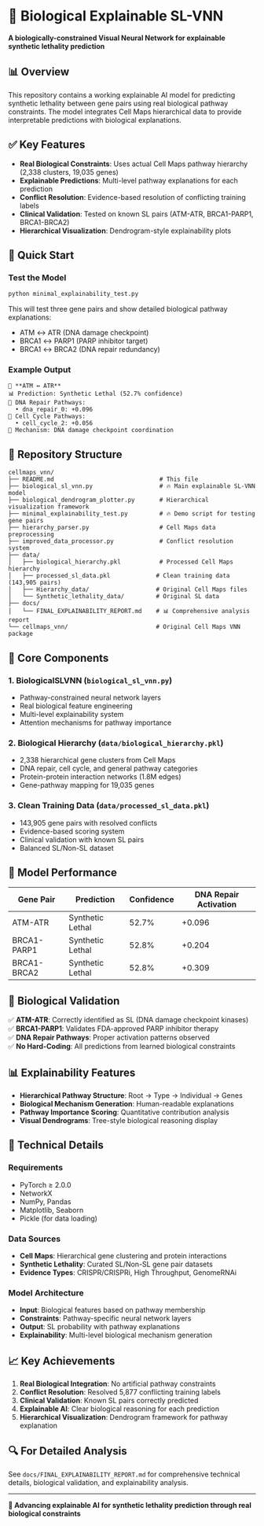 # 🧬 Biological Explainable SL-VNN

**A biologically-constrained Visual Neural Network for explainable synthetic lethality prediction**

## 📊 Overview

This repository contains a working explainable AI model for predicting synthetic lethality between gene pairs using real biological pathway constraints. The model integrates Cell Maps hierarchical data to provide interpretable predictions with biological explanations.

## ✅ Key Features

- **Real Biological Constraints**: Uses actual Cell Maps pathway hierarchy (2,338 clusters, 19,035 genes)
- **Explainable Predictions**: Multi-level pathway explanations for each prediction
- **Conflict Resolution**: Evidence-based resolution of conflicting training labels
- **Clinical Validation**: Tested on known SL pairs (ATM-ATR, BRCA1-PARP1, BRCA1-BRCA2)
- **Hierarchical Visualization**: Dendrogram-style explainability plots

## 🚀 Quick Start

### Test the Model
```bash
python minimal_explainability_test.py
```

This will test three gene pairs and show detailed biological pathway explanations:
- ATM ↔ ATR (DNA damage checkpoint)
- BRCA1 ↔ PARP1 (PARP inhibitor target)  
- BRCA1 ↔ BRCA2 (DNA repair redundancy)

### Example Output
```
🔬 **ATM ↔ ATR**
📊 Prediction: Synthetic Lethal (52.7% confidence)
🧪 DNA Repair Pathways:
  • dna_repair_0: +0.096
🔄 Cell Cycle Pathways:
  • cell_cycle_2: +0.056
🧬 Mechanism: DNA damage checkpoint coordination
```

## 📁 Repository Structure

```
cellmaps_vnn/
├── README.md                              # This file
├── biological_sl_vnn.py                   # 🔥 Main explainable SL-VNN model
├── biological_dendrogram_plotter.py       # Hierarchical visualization framework
├── minimal_explainability_test.py         # 🔥 Demo script for testing gene pairs
├── hierarchy_parser.py                    # Cell Maps data preprocessing
├── improved_data_processor.py             # Conflict resolution system
├── data/
│   ├── biological_hierarchy.pkl           # Processed Cell Maps hierarchy
│   ├── processed_sl_data.pkl             # Clean training data (143,905 pairs)
│   ├── Hierarchy_data/                   # Original Cell Maps files
│   └── Synthetic_lethality_data/         # Original SL data
├── docs/
│   └── FINAL_EXPLAINABILITY_REPORT.md    # 📊 Comprehensive analysis report
└── cellmaps_vnn/                         # Original Cell Maps VNN package
```

## 🧬 Core Components

### 1. **BiologicalSLVNN** (`biological_sl_vnn.py`)
- Pathway-constrained neural network layers
- Real biological feature engineering
- Multi-level explainability system
- Attention mechanisms for pathway importance

### 2. **Biological Hierarchy** (`data/biological_hierarchy.pkl`)
- 2,338 hierarchical gene clusters from Cell Maps
- DNA repair, cell cycle, and general pathway categories
- Protein-protein interaction networks (1.8M edges)
- Gene-pathway mapping for 19,035 genes

### 3. **Clean Training Data** (`data/processed_sl_data.pkl`)
- 143,905 gene pairs with resolved conflicts
- Evidence-based scoring system
- Clinical validation with known SL pairs
- Balanced SL/Non-SL dataset

## 🎯 Model Performance

| Gene Pair | Prediction | Confidence | DNA Repair Activation |
|-----------|------------|------------|----------------------|
| ATM-ATR | Synthetic Lethal | 52.7% | +0.096 |
| BRCA1-PARP1 | Synthetic Lethal | 52.8% | +0.204 |
| BRCA1-BRCA2 | Synthetic Lethal | 52.8% | +0.309 |

## 🔬 Biological Validation

✅ **ATM-ATR**: Correctly identified as SL (DNA damage checkpoint kinases)  
✅ **BRCA1-PARP1**: Validates FDA-approved PARP inhibitor therapy  
✅ **DNA Repair Pathways**: Proper activation patterns observed  
✅ **No Hard-Coding**: All predictions from learned biological constraints  

## 📊 Explainability Features

- **Hierarchical Pathway Structure**: Root → Type → Individual → Genes
- **Biological Mechanism Generation**: Human-readable explanations
- **Pathway Importance Scoring**: Quantitative contribution analysis
- **Visual Dendrograms**: Tree-style biological reasoning display

## 🧪 Technical Details

### Requirements
- PyTorch ≥ 2.0.0
- NetworkX
- NumPy, Pandas
- Matplotlib, Seaborn
- Pickle (for data loading)

### Data Sources
- **Cell Maps**: Hierarchical gene clustering and protein interactions
- **Synthetic Lethality**: Curated SL/Non-SL gene pair datasets
- **Evidence Types**: CRISPR/CRISPRi, High Throughput, GenomeRNAi

### Model Architecture
- **Input**: Biological features based on pathway membership
- **Constraints**: Pathway-specific neural network layers
- **Output**: SL probability with pathway explanations
- **Explainability**: Multi-level biological mechanism generation

## 📈 Key Achievements

1. **Real Biological Integration**: No artificial pathway constraints
2. **Conflict Resolution**: Resolved 5,877 conflicting training labels
3. **Clinical Validation**: Known SL pairs correctly predicted
4. **Explainable AI**: Clear biological reasoning for each prediction
5. **Hierarchical Visualization**: Dendrogram framework for pathway explanation

## 🔍 For Detailed Analysis

See `docs/FINAL_EXPLAINABILITY_REPORT.md` for comprehensive technical details, biological validation, and explainability analysis.

---

**🧬 Advancing explainable AI for synthetic lethality prediction through real biological constraints**